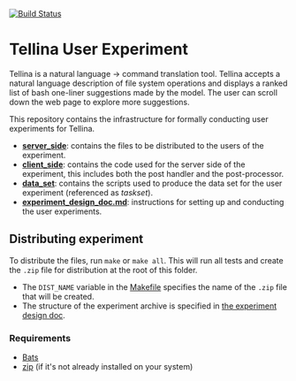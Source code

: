 [![Build Status](https://travis-ci.com/TellinaTool/tellina_user_experiment.svg?branch=master)](https://travis-ci.com/TellinaTool/tellina_user_experiment)
# Tellina User Experiment
Tellina is a natural language -> command translation tool. Tellina accepts a natural language description of file system operations and displays a ranked list of bash one-liner suggestions made by the model. The user can scroll down the web page to explore more suggestions.

This repository contains the infrastructure for formally conducting user experiments for Tellina.

- [**server_side**](https://github.com/TellinaTool/tellina_user_experiment/tree/master/client_side): contains the files to be distributed to the users of the experiment.
- [**client_side**](https://github.com/TellinaTool/tellina_user_experiment/tree/master/server_side): contains the code used for the server side of the experiment, this includes both the post handler and the post-processor.
- [**data_set**](https://github.com/TellinaTool/tellina_user_experiment/tree/master/dataset): contains the scripts used to produce the data set for the user experiment (referenced as _taskset_).
- [**experiment_design_doc.md**](https://github.com/TellinaTool/tellina_user_experiment/blob/master/experiment_design_doc.md): instructions for setting up and conducting the user experiments.

## Distributing experiment
To distribute the files, run `make` or `make all`. This will run all tests and create the `.zip` file for distribution at the root of this folder.
  - The `DIST_NAME` variable in the [Makefile](Makefile) specifies the name of the `.zip` file that will be created.
  - The structure of the experiment archive is specified in [the experiment design doc](experiment_design_doc.md#directory-structure).

### Requirements
- [Bats](https://github.com/bats-core/bats-core)
- [zip](https://linux.die.net/man/1/zip) (if it's not already installed on your system)
